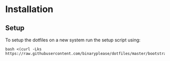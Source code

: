 # Installation

## Setup

To setup the dotfiles on a new system run the setup script using:

```
bash <(curl -Lks https://raw.githubusercontent.com/binaryplease/dotfiles/master/bootstrap.sh)
```

